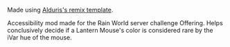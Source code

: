 Made using [Alduris's remix template](https://github.com/alduris/TemplateMod/archive/refs/heads/master.zip).

Accessibility mod made for the Rain World server challenge Offering. Helps conclusively decide if a Lantern Mouse's color is considered rare by the iVar hue of the mouse.

